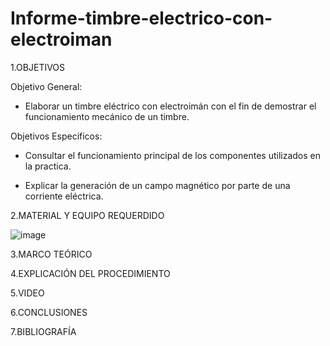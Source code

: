 # Informe-timbre-electrico-con-electroiman

1.OBJETIVOS

Objetivo General:

* Elaborar un timbre eléctrico con electroimán con el fin de demostrar el funcionamiento mecánico de un timbre. 

Objetivos Especificos:

* Consultar el funcionamiento principal de los componentes utilizados en la practica.

* Explicar la generación de un campo magnético por parte de una corriente eléctrica.

2.MATERIAL Y EQUIPO REQUERDIDO

![image](https://user-images.githubusercontent.com/93733175/156592244-4d57cfe0-caaf-4a1a-b834-d0671d1df595.png)

3.MARCO TEÓRICO





4.EXPLICACIÓN DEL PROCEDIMIENTO

5.VIDEO

6.CONCLUSIONES

7.BIBLIOGRAFÍA

